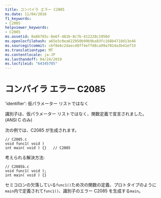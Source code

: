 ```yaml
---
title: コンパイラ エラー C2085
ms.date: 11/04/2016
f1_keywords:
- C2085
helpviewer_keywords:
- C2085
ms.assetid: 0a86785c-8e6f-481b-8c7b-412220c1950d
ms.openlocfilehash: a65e3c0ea622950b99b9ba83fc168b4718d13e46
ms.sourcegitcommit: c6f8e6c2daec40ff4effd8ca99a7014a3b41ef33
ms.translationtype: MT
ms.contentlocale: ja-JP
ms.lasthandoff: 04/24/2019
ms.locfileid: "64345705"
---
```

# <a name="compiler-error-c2085"></a>コンパイラ エラー C2085

'identifier': 仮パラメーター リストではなく

識別子は、仮パラメーター リストではなく、関数定義で宣言されました。 (ANSI C のみ)

次の例では、C2085 が生成されます。

```
// C2085.c
void func1( void )
int main( void ) {}   // C2085
```

考えられる解決方法:

```
// C2085b.c
void func1( void );
int main( void ) {}
```

セミコロンの欠落している`func1()`ため次の関数の定義、プロトタイプのように`main`内で定義されて`func1()`、識別子のエラー C2085 を生成する`main`。